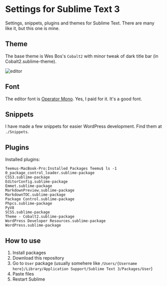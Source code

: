 # Settings for Sublime Text 3

Settings, snippets, plugins and themes for Sublime Text. There are many like it, but this one is mine.

## Theme

The base theme is Wes Bos's `Cobalt2` with minor tweak of dark title bar (in Cobalt2.sublime-theme).

![editor](https://user-images.githubusercontent.com/9577084/47963611-55aca100-e037-11e8-81da-7ae627b580d9.png)

## Font

The editor font is [Operator Mono](https://www.typography.com/fonts/operator/styles/). Yes, I paid for it. It's a good font.

## Snippets

I have made a few snippets for easier WordPress development. Find them at `./Snippets`.

## Plugins

Installed plugins:
```
Teemus-MacBook-Pro:Installed Packages Teemu$ ls -1
0_package_control_loader.sublime-package
CSS3.sublime-package
EditorConfig.sublime-package
Emmet.sublime-package
MarkdownPreview.sublime-package
MarkdownTOC.sublime-package
Package Control.sublime-package
Phpcs.sublime-package
PyV8
SCSS.sublime-package
Theme - Cobalt2.sublime-package
WordPress Developer Resources.sublime-package
WordPress.sublime-package
```

## How to use

1. Install packages
2. Download this repository
3. Go to `User` package (usually somehere like `/Users/{Username here}/Library/Application Support/Sublime Text 3/Packages/User`)
4. Paste files
5. Restart Sublime